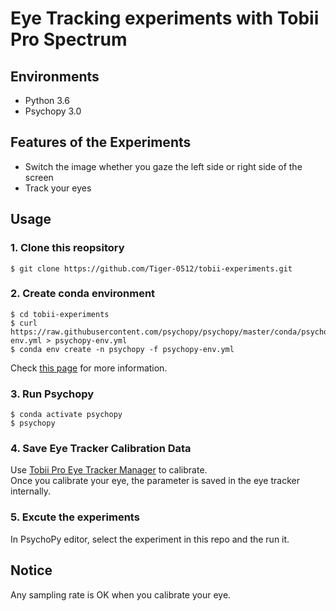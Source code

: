# Eye Tracking experiments with Tobii Pro Spectrum

## Environments
- Python 3.6
- Psychopy 3.0

## Features of the Experiments
- Switch the image whether you gaze the left side or right side of the screen
- Track your eyes


## Usage
### 1. Clone this reopsitory
```
$ git clone https://github.com/Tiger-0512/tobii-experiments.git
```

### 2. Create conda environment
```
$ cd tobii-experiments
$ curl https://raw.githubusercontent.com/psychopy/psychopy/master/conda/psychopy-env.yml > psychopy-env.yml
$ conda env create -n psychopy -f psychopy-env.yml
```
Check [this page](https://www.psychopy.org/download.html) for more information.

### 3. Run Psychopy
```
$ conda activate psychopy
$ psychopy
```

### 4. Save Eye Tracker Calibration Data
Use [Tobii Pro Eye Tracker Manager](https://www.tobiipro.com/product-listing/eye-tracker-manager/) to calibrate.<br>
Once you calibrate your eye, the parameter is saved in the eye tracker internally.<br>

### 5. Excute the experiments
In PsychoPy editor, select the experiment in this repo and the run it.

## Notice
Any sampling rate is OK when you calibrate your eye.